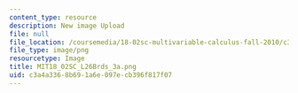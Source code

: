 ```yaml
---
content_type: resource
description: New image Upload
file: null
file_location: /coursemedia/18-02sc-multivariable-calculus-fall-2010/c3a4a3368b691a6e097ecb396f817f07_MIT18_02SC_L26Brds_3a.png
file_type: image/png
resourcetype: Image
title: MIT18_02SC_L26Brds_3a.png
uid: c3a4a336-8b69-1a6e-097e-cb396f817f07
---
```


